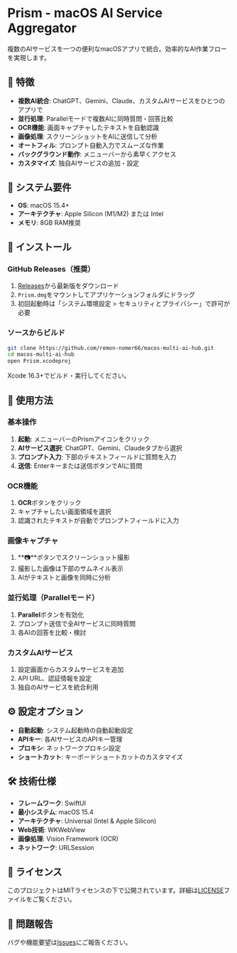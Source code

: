 # Prism - macOS AI Service Aggregator

複数のAIサービスを一つの便利なmacOSアプリで統合。効率的なAI作業フローを実現します。

<!-- ![Prism Interface](assets/prism-screenshot.png) -->


## 🌟 特徴

- **複数AI統合**: ChatGPT、Gemini、Claude、カスタムAIサービスをひとつのアプリで
- **並行処理**: Parallelモードで複数AIに同時質問・回答比較
- **OCR機能**: 画面キャプチャしたテキストを自動認識
- **画像処理**: スクリーンショットをAIに送信して分析
- **オートフィル**: プロンプト自動入力でスムーズな作業
- **バックグラウンド動作**: メニューバーから素早くアクセス
- **カスタマイズ**: 独自AIサービスの追加・設定

## 💾 システム要件

- **OS**: macOS 15.4+
- **アーキテクチャ**: Apple Silicon (M1/M2) または Intel
- **メモリ**: 8GB RAM推奨

## 🚀 インストール

### GitHub Releases（推奨）

1. [Releases](https://github.com/remon-nomer66/macos-multi-ai-hub/releases)から最新版をダウンロード
2. `Prism.dmg`をマウントしてアプリケーションフォルダにドラッグ
3. 初回起動時は「システム環境設定 > セキュリティとプライバシー」で許可が必要

### ソースからビルド

```bash
git clone https://github.com/remon-nomer66/macos-multi-ai-hub.git
cd macos-multi-ai-hub
open Prism.xcodeproj
```

Xcode 16.3+でビルド・実行してください。

## 📱 使用方法

### 基本操作

1. **起動**: メニューバーのPrismアイコンをクリック
2. **AIサービス選択**: ChatGPT、Gemini、Claudeタブから選択
3. **プロンプト入力**: 下部のテキストフィールドに質問を入力
4. **送信**: Enterキーまたは送信ボタンでAIに質問

### OCR機能

1. **OCR**ボタンをクリック
2. キャプチャしたい画面領域を選択
3. 認識されたテキストが自動でプロンプトフィールドに入力

### 画像キャプチャ

1. **📷**ボタンでスクリーンショット撮影
2. 撮影した画像は下部のサムネイル表示
3. AIがテキストと画像を同時に分析

### 並行処理（Parallelモード）

1. **Parallel**ボタンを有効化
2. プロンプト送信で全AIサービスに同時質問
3. 各AIの回答を比較・検討

### カスタムAIサービス

1. 設定画面からカスタムサービスを追加
2. API URL、認証情報を設定
3. 独自のAIサービスを統合利用

## ⚙️ 設定オプション

- **自動起動**: システム起動時の自動起動設定
- **APIキー**: 各AIサービスのAPIキー管理
- **プロキシ**: ネットワークプロキシ設定
- **ショートカット**: キーボードショートカットのカスタマイズ

## 🛠 技術仕様

- **フレームワーク**: SwiftUI
- **最小システム**: macOS 15.4
- **アーキテクチャ**: Universal (Intel & Apple Silicon)
- **Web技術**: WKWebView
- **画像処理**: Vision Framework (OCR)
- **ネットワーク**: URLSession


## 📄 ライセンス

このプロジェクトはMITライセンスの下で公開されています。詳細は[LICENSE](LICENSE)ファイルをご覧ください。

## 🐛 問題報告

バグや機能要望は[Issues](https://github.com/remon-nomer66/macos-multi-ai-hub/issues)にご報告ください。
